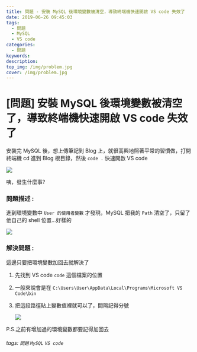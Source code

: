 ```yaml
---
title: 問題 - 安裝 MySQL 後環境變數被清空，導致終端機快速開啟 VS code 失效了
date: 2019-06-26 09:45:03
tags:
  - 問題
  - MySQL
  - VS code
categories:
  - 問題
keywords:
description:
top_img: /img/problem.jpg
cover: /img/problem.jpg
---
```

# [問題] 安裝 MySQL 後環境變數被清空了，導致終端機快速開啟 VS code 失效了

安裝完 MySQL 後，想上傳筆記到 Blog 上，就很高興地照著平常的習慣做，打開終端機 cd 進到 Blog 根目錄，然後 `code .` 快速開啟 VS code

![](https://i.imgur.com/1T68vVa.png)

咦，發生什麼事?

### 問題描述 :

進到環境變數中 `User 的使用者變數` 才發現，MySQL 把我的 `Path` 清空了，只留了他自己的 shell 位置...好樣的

![](https://i.imgur.com/bi6rfAP.png)

### 解決問題 :

這邊只要把環境變數加回去就解決了

1. 先找到 VS code `code` 這個檔案的位置
2. 一般來說會是在 `C:\Users\User\AppData\Local\Programs\Microsoft VS Code\bin`
3. 把這段路徑貼上變數值裡就可以了，間隔記得分號

    ![](https://i.imgur.com/TKA6x3v.png)
    
P.S.之前有增加過的環境變數都要記得加回去

###### tags: `問題` `MySQL` `VS code`